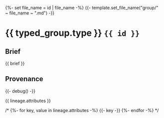 {%- set file_name = id | file_name -%}
{{- template.set_file_name("group/" ~ file_name ~ ".md") -}}
# {{ typed_group.type }}  `{{ id }}`

## Brief

{{ brief }} 

## Provenance

{{- debug() -}}

{{ lineage.attributes }}

/*
{%- for key, value in lineage.attributes -%}
{{- key -}}
{%- endfor -%}
*/
